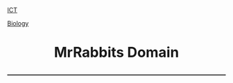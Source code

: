 
[ICT](https://github.com/RabbitJahir/RabbitJahir.github.io/blob/660a38e5a7ebc92cd2eac7985ff9d57c40f8be6c/README.md)

[Biology](https://github.com/RabbitJahir/RabbitJahir.github.io/blob/ad0133f3a0192139951d9615a76a881d336775cd/README.md)

<!DOCTYPE HTML5>
     
<html>
<body>
     <p style="background-color:blue">
<font size="+3">
  
   <h1 align="center">MrRabbits Domain</h1>
 <hr style="height: 2px; color: #FF0000">
  
 
